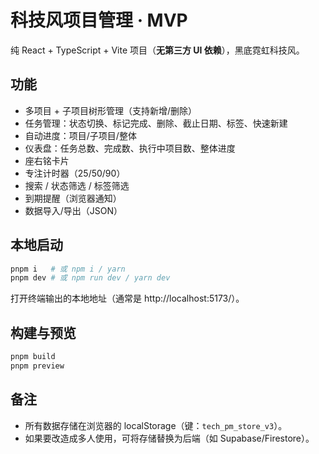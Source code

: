 # 科技风项目管理 · MVP

纯 React + TypeScript + Vite 项目（**无第三方 UI 依赖**），黑底霓虹科技风。

## 功能
- 多项目 + 子项目树形管理（支持新增/删除）
- 任务管理：状态切换、标记完成、删除、截止日期、标签、快速新建
- 自动进度：项目/子项目/整体
- 仪表盘：任务总数、完成数、执行中项目数、整体进度
- 座右铭卡片
- 专注计时器（25/50/90）
- 搜索 / 状态筛选 / 标签筛选
- 到期提醒（浏览器通知）
- 数据导入/导出（JSON）

## 本地启动
```bash
pnpm i   # 或 npm i / yarn
pnpm dev # 或 npm run dev / yarn dev
```
打开终端输出的本地地址（通常是 http://localhost:5173/）。

## 构建与预览
```bash
pnpm build
pnpm preview
```

## 备注
- 所有数据存储在浏览器的 localStorage（键：`tech_pm_store_v3`）。
- 如果要改造成多人使用，可将存储替换为后端（如 Supabase/Firestore）。
